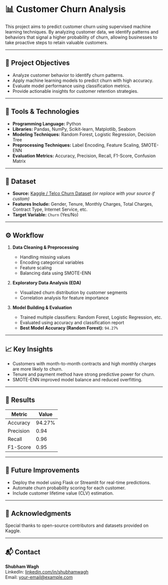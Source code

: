 # 📊 Customer Churn Analysis

This project aims to predict customer churn using supervised machine learning techniques. By analyzing customer data, we identify patterns and behaviors that signal a higher probability of churn, allowing businesses to take proactive steps to retain valuable customers.

---

## 📌 Project Objectives

- Analyze customer behavior to identify churn patterns.
- Apply machine learning models to predict churn with high accuracy.
- Evaluate model performance using classification metrics.
- Provide actionable insights for customer retention strategies.

---

## 🧰 Tools & Technologies

- **Programming Language:** Python
- **Libraries:** Pandas, NumPy, Scikit-learn, Matplotlib, Seaborn
- **Modeling Techniques:** Random Forest, Logistic Regression, Decision Tree
- **Preprocessing Techniques:** Label Encoding, Feature Scaling, SMOTE-ENN
- **Evaluation Metrics:** Accuracy, Precision, Recall, F1-Score, Confusion Matrix

---

## 📁 Dataset

- **Source:** [Kaggle / Telco Churn Dataset](https://www.kaggle.com/blastchar/telco-customer-churn) *(or replace with your source if custom)*
- **Features Include:** Gender, Tenure, Monthly Charges, Total Charges, Contract Type, Internet Service, etc.
- **Target Variable:** `Churn` (Yes/No)

---

## ⚙️ Workflow

1. **Data Cleaning & Preprocessing**
   - Handling missing values
   - Encoding categorical variables
   - Feature scaling
   - Balancing data using SMOTE-ENN

2. **Exploratory Data Analysis (EDA)**
   - Visualized churn distribution by customer segments
   - Correlation analysis for feature importance

3. **Model Building & Evaluation**
   - Trained multiple classifiers: Random Forest, Logistic Regression, etc.
   - Evaluated using accuracy and classification report
   - **Best Model Accuracy (Random Forest):** `94.27%`

---

## 📈 Key Insights

- Customers with month-to-month contracts and high monthly charges are more likely to churn.
- Tenure and payment method have strong predictive power for churn.
- SMOTE-ENN improved model balance and reduced overfitting.

---

## 🏁 Results

| Metric      | Value     |
|-------------|-----------|
| Accuracy    | 94.27%    |
| Precision   | 0.94      |
| Recall      | 0.96      |
| F1-Score    | 0.95      |

---

## 📌 Future Improvements

- Deploy the model using Flask or Streamlit for real-time predictions.
- Automate churn probability scoring for each customer.
- Include customer lifetime value (CLV) estimation.

---

## 🙌 Acknowledgments

Special thanks to open-source contributors and datasets provided on Kaggle.

---

## 📬 Contact

**Shubham Wagh**  
LinkedIn: [linkedin.com/in/shubhamwagh](#)  
Email: your-email@example.com  
